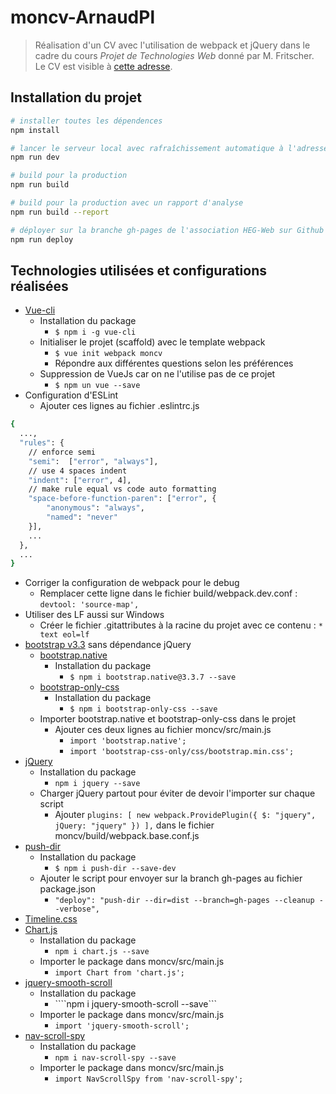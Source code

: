 # moncv-ArnaudPl

> Réalisation d'un CV avec l'utilisation de webpack et jQuery dans le cadre du cours *Projet de Technologies Web* donné par M. Fritscher. Le CV est visible à [cette adresse](https://heg-web.github.io/moncv-ArnaudPl).

## Installation du projet

``` bash
# installer toutes les dépendences
npm install

# lancer le serveur local avec rafraîchissement automatique à l'adresse localhost:8080
npm run dev

# build pour la production
npm run build

# build pour la production avec un rapport d'analyse
npm run build --report

# déployer sur la branche gh-pages de l'association HEG-Web sur Github visible à l'adresse heg-web.github.io/moncv-ArnaudPl (tous les fichiers doivent avoir été commit)
npm run deploy
```

## Technologies utilisées et configurations réalisées

- [Vue-cli](https://www.npmjs.com/package/vue-cli)
    - Installation du package
        - ```$ npm i -g vue-cli```
    - Initialiser le projet (scaffold) avec le template webpack
        - ```$ vue init webpack moncv```
        - Répondre aux différentes questions selon les préférences
    - Suppression de VueJs car on ne l'utilise pas de ce projet
        - ```$ npm un vue --save```
- Configuration d'ESLint
    - Ajouter ces lignes au fichier .eslintrc.js
``` bash
{
  ...,
  "rules": {
    // enforce semi
    "semi":  ["error", "always"],
    // use 4 spaces indent
    "indent": ["error", 4],
    // make rule equal vs code auto formatting
    "space-before-function-paren": ["error", {
        "anonymous": "always",
        "named": "never"
    }],
    ...
  },
  ...
}
```
- Corriger la configuration de webpack pour le debug
    - Remplacer cette ligne dans le fichier build/webpack.dev.conf : ```devtool: 'source-map',```
- Utiliser des LF aussi sur Windows
    - Créer le fichier .gitattributes à la racine du projet avec ce contenu : ```* text eol=lf```
- [bootstrap v3.3](https://getbootstrap.com/docs/3.3/) sans dépendance jQuery
    - [bootstrap.native](https://www.npmjs.com/package/bootstrap.native)
        - Installation du package
            - ```$ npm i bootstrap.native@3.3.7 --save```
    - [bootstrap-only-css](https://www.npmjs.com/package/bootstrap-only-css)
        - Installation du package
            - ```$ npm i bootstrap-only-css --save```
    - Importer bootstrap.native et bootstrap-only-css dans le projet
        - Ajouter ces deux lignes au fichier moncv/src/main.js
            - ```import 'bootstrap.native';```
            - ```import 'bootstrap-css-only/css/bootstrap.min.css';```
- [jQuery](https://www.npmjs.com/package/jquery)
    - Installation du package
        - ```npm i jquery --save```
    - Charger jQuery partout pour éviter de devoir l'importer sur chaque script
        - Ajouter ```plugins: [ new webpack.ProvidePlugin({ $: "jquery", jQuery: "jquery" }) ],``` dans le fichier moncv/build/webpack.base.conf.js
- [push-dir](https://www.npmjs.com/package/push-dir)
    - Installation du package
        - ```$ npm i push-dir --save-dev```
    - Ajouter le script pour envoyer sur la branch gh-pages au fichier package.json
        - ```"deploy": "push-dir --dir=dist --branch=gh-pages --cleanup --verbose",```
- [Timeline.css](https://codepen.io/brady_wright/pen/NNOvrW)
- [Chart.js](https://www.npmjs.com/package/chart.js)
    - Installation du package
        - ```npm i chart.js --save```
    - Importer le package dans moncv/src/main.js
        - ```import Chart from 'chart.js';```
- [jquery-smooth-scroll](https://www.npmjs.com/package/jquery-smooth-scroll)
    - Installation du package
        - ````npm i jquery-smooth-scroll --save```
    - Importer le package dans moncv/src/main.js
        - ```import 'jquery-smooth-scroll';```
- [nav-scroll-spy](https://www.npmjs.com/package/nav-scroll-spy)
    - Installation du package
        - ```npm i nav-scroll-spy --save```
    - Importer le package dans moncv/src/main.js
        - ```import NavScrollSpy from 'nav-scroll-spy';```




